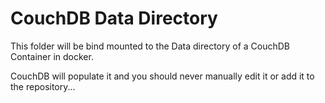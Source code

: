 # CouchDB Data Directory

This folder will be bind mounted to the Data directory of a CouchDB Container in docker.

CouchDB will populate it and you should never manually edit it or add it to the repository...